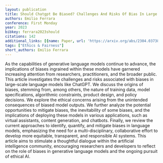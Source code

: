```yaml
---
layout: publication
title: Should Chatgpt Be Biased? Challenges And Risks Of Bias In Large Language Models
authors: Emilio Ferrara
conference: First Monday
year: 2023
bibkey: ferrara2023should
citations: 142
additional_links: [{name: Paper, url: 'https://arxiv.org/abs/2304.03738'}]
tags: ["Ethics & Fairness"]
short_authors: Emilio Ferrara
---
```

As the capabilities of generative language models continue to advance, the
implications of biases ingrained within these models have garnered increasing
attention from researchers, practitioners, and the broader public. This article
investigates the challenges and risks associated with biases in large-scale
language models like ChatGPT. We discuss the origins of biases, stemming from,
among others, the nature of training data, model specifications, algorithmic
constraints, product design, and policy decisions. We explore the ethical
concerns arising from the unintended consequences of biased model outputs. We
further analyze the potential opportunities to mitigate biases, the
inevitability of some biases, and the implications of deploying these models in
various applications, such as virtual assistants, content generation, and
chatbots. Finally, we review the current approaches to identify, quantify, and
mitigate biases in language models, emphasizing the need for a
multi-disciplinary, collaborative effort to develop more equitable,
transparent, and responsible AI systems. This article aims to stimulate a
thoughtful dialogue within the artificial intelligence community, encouraging
researchers and developers to reflect on the role of biases in generative
language models and the ongoing pursuit of ethical AI.